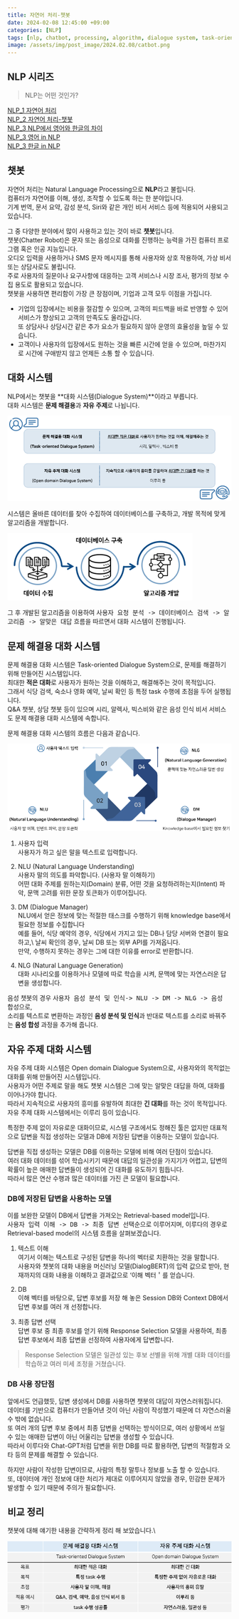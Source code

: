 ```yaml
---
title: 자연어 처리-챗봇
date: 2024-02-08 12:45:00 +09:00
categories: [NLP]
tags: [nlp, chatbot, processing, algorithm, dialogue system, task-oriented, NLU, NLG, understanding, generation, intent, retrieval, db, 자연어처리, 대화 시스템]
image: /assets/img/post_image/2024.02.08/catbot.png
---
```


## NLP 시리즈
> NLP는 어떤 것인가?

[NLP_1 자연어 처리](https://minjung405.github.io/posts/%EC%9E%90%EC%97%B0%EC%96%B4-%EC%B2%98%EB%A6%AC/)\
[NLP_2 자연어 처리-챗봇]()\
[NLP_3 NLP에서 영어와 한글의 차이](https://minjung405.github.io/posts/NLP-%EC%98%81%EC%96%B4%EC%99%80-%ED%95%9C%EA%B8%80-%EC%B0%A8%EC%9D%B4/)\
[NLP_3 영어 in NLP](https://minjung405.github.io/posts/%EC%98%81%EC%96%B4-in-NLP/)\
[NLP_3 한글 in NLP](https://minjung405.github.io/posts/%ED%95%9C%EA%B8%80-in-NLP/)

## 챗봇 
자연어 처리는 Natural Language Processing으로 **NLP**라고 불립니다.\
컴퓨터가 자연어를 이해, 생성, 조작할 수 있도록 하는 한 분야입니다.\
기계 번역, 문서 요약, 감성 분석, Siri와 같은 개인 비서 서비스 등에 적용되어 사용되고 있습니다.

그 중 다양한 분야에서 많이 사용하고 있는 것이 바로 **챗봇**입니다.\
챗봇(Chatter Robot)은 문자 또는 음성으로 대화를 진행하는 능력을 가진 컴퓨터 프로그램 혹은 인공 지능입니다.\
오디오 입력을 사용하거나 SMS 문자 메시지를 통해 사용자와 상호 작용하여, 가상 비서 또는 상담사로도 불립니다.\
주로 사용자의 질문이나 요구사항에 대응하는 고객 서비스나 시장 조사, 평가의 정보 수집 용도로 활용되고 있습니다.\
챗봇을 사용하면 편리함이 가장 큰 장점이며, 기업과 고객 모두 이점을 가집니다.
- 기업의 입장에서는 비용을 절감할 수 있으며, 고객의 피드백을 바로 반영할 수 있어 서비스가 향상되고 고객의 만족도도 올라갑니다.\
또 상담사나 상담시간 같은 추가 요소가 필요하지 않아 운영의 효율성을 높일 수 있습니다.
- 고객이나 사용자의 입장에서도 원하는 것을 빠른 시간에 얻을 수 있으며, 마찬가지로 시간에 구애받지 않고 언제든 소통 할 수 있습니다.


## 대화 시스템
NLP에서는 챗봇을 **대화 시스템(Dialogue System)**이라고 부릅니다.\
대화 시스템은 **문제 해결용**과 **자유 주제**로 나뉩니다.

![dialogue_system](/assets/img/post_image/2024.02.08/dialogue_system.png)

시스템은 올바른 데이터를 찾아 수집하여 데이터베이스를 구축하고, 개발 목적에 맞게 알고리즘을 개발합니다.

![catbot_flow](/assets/img/post_image/2024.02.08/catbot_flow.png)

그 후 개발된 알고리즘을 이용하여 
<kbd>사용자 요청 분석 -> 데이터베이스 검색 -> 알고리즘 -> 알맞은 대답</kbd> 흐름을 따르면서 대화 시스템이 진행됩니다.


## 문제 해결용 대화 시스템
문제 해결용 대화 시스템은 Task-oriented Dialogue System으로, 문제를 해결하기 위해 만들어진 시스템입니다.\
최대한 **적은 대화**로 사용자가 원하는 것을 이해하고, 해결해주는 것이 목적입니다.\
그래서 식당 검색, 숙소나 영화 예약, 날씨 확인 등 특정 task 수행에 초점을 두어 실행됩니다.\
Q&A 챗봇, 상담 챗봇 등이 있으며 시리, 알렉사, 빅스비와 같은 음성 인식 비서 서비스도 문제 해결용 대화 시스템에 속합니다.

문제 해결용 대화 시스템의 흐름은 다음과 같습니다.

![task_oriented](/assets/img/post_image/2024.02.08/task_oriented.png)

1. 사용자 입력\
사용자가 하고 싶은 말을 텍스트로 입력합니다.

2. NLU (Natural Language Understanding)\
사용자 말의 의도를 파악합니다. (사용자 말 이해하기)\
어떤 대화 주제를 원하는지(Domain) 분류, 어떤 것을 요청하려하는지(Intent) 파악, 문맥 고려를 위한 문장 토큰화가 이루어집니다.

3. DM (Dialogue Manager)\
NLU에서 얻은 정보에 맞는 적절한 태스크를 수행하기 위해 knowledge base에서 필요한 정보를 수집합니다\
예를 들어, 식당 예약의 경우, 식당에서 가지고 있는 DB나 담당 서버와 연결이 필요하고,\ 날씨 확인의 경우, 날씨 DB 또는 외부 API를 가져옵니다.\
만약, 수행하지 못하는 경우는 그에 대한 이유를 error로 반환합니다.

4. NLG (Natural Language Generation)\
대화 시나리오를 이용하거나 모델에 따로 학습을 시켜, 문맥에 맞는 자연스러운 답변을 생성합니다.

음성 챗봇의 경우 <kbd>사용자 음성 분석 및 인식-> NLU -> DM -> NLG -> 음성 합성</kbd>으로,\
소리를 텍스트로 변환하는 과정인 **음성 분석 및 인식**과 반대로 텍스트를 소리로 바꿔주는 **음성 합성** 과정을 추가해 줍니다.


## 자유 주제 대화 시스템
자유 주제 대화 시스템은 Open domain Dialogue System으로, 사용자와의 목적없는 대화를 위해 만들어진 시스템입니다.\
사용자가 어떤 주제로 말을 해도 챗봇 시스템은 그에 맞는 알맞은 대답을 하여, 대화를 이어나가야 합니다.\
따라서 지속적으로 사용자의 흥미를 유발하여 최대한 **긴 대화**를 하는 것이 목적입니다.\
자유 주제 대화 시스템에서는 이루리 등이 있습니다.

특정한 주제 없이 자유로운 대화이므로, 시스템 구조에서도 정해진 툴은 없지만 대표적으로 답변을 직접 생성하는 모델과 DB에 저장된 답변을 이용하는 모델이 있습니다.

답변을 직접 생성하는 모델은 DB를 이용하는 모델에 비해 여러 단점이 있습니다.\
여러 대화 데이터를 섞어 학습시키기 때문에 대답의 일관성을 가지기가 어렵고, 답변의 확률이 높은 애매한 답변들이 생성되어 긴 대화를 유도하기 힘듭니다.\
따라서 많은 연산 수행과 많은 데이터를 가진 큰 모델이 필요합니다.

### DB에 저장된 답변을 사용하는 모델
이를 보완한 모델이 DB에서 답변을 가져오는 Retrieval-based model입니다.\
<kbd>사용자 입력 이해 -> DB -> 최종 답변 선택</kbd>순으로 이루어지며, 이루다의 경우로 Retrieval-based model의 시스템 흐름을 살펴보겠습니다.

1. 텍스트 이해\
여기서 이해는 텍스트로 구성된 답변을 하나의 벡터로 치환하는 것을 말합니다.\
사용자와 챗봇의 대화 내용을 머신러닝 모델(DialogBERT)의 입력 값으로 받아, 현재까지의 대화 내용을 이해하고 결과값으로 ‘이해 벡터＇를 얻습니다.

2. DB\
이해 벡터를 바탕으로, 답변 후보를 저장 해 놓은 Session DB와 Context DB에서 답변 후보를 여러 개 선정합니다.

3. 최종 답변 선택\
답변 후보 중 최종 후보를 얻기 위해 Response Selection 모델을 사용하여, 최종 답변 후보에서 최종 답변을 선정하여 사용자에게 답변합니다.
>Response Selection 모델은 일관성 있는 후보 선별을 위해 개별 대화 데이터를 학습하고 여러 미세 조정을 거쳤습니다.

### DB 사용 장단점
앞에서도 언급했듯, 답변 생성에서 DB를 사용하면 챗봇의 대답이 자연스러워집니다.\
데이터를 기반으로 컴퓨터가 만들어낸 것이 아닌 사람이 작성했기 때문에 더 자연스러울 수 밖에 없습니다.\
또 여러 개의 답변 후보 중에서 최종 답변을 선택하는 방식이므로, 여러 상황에서 쓰일 수 있는 애매한 답변이 아닌 어울리는 답변을 생성할 수 있습니다.\
따라서 이루다와 Chat-GPT처럼 답변을 위한 DB를 따로 활용하면, 답변의 적절함과 오타 등의 문제를 해결할 수 있습니다.

하지만 사람이 작성한 답변이므로, 사람의 특정 말투나 정보를 노출 할 수 있습니다.\
또, 데이터에 개인 정보에 대한 처리가 제대로 이루어지지 않았을 경우, 민감한 문제가 발생할 수 있기 때문에 주의가 필요합니다.

## 비교 정리
챗봇에 대해 얘기한 내용을 간략하게 정리 해 보았습니다.\

![vs](/assets/img/post_image/2024.02.08/vs.png)

